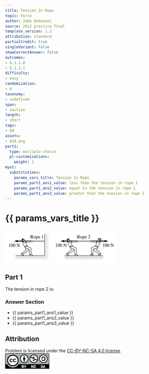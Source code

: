 ```yaml
---
title: Tension In Rope
topic: Force
author: Jake Bobowski
source: 2012 practice final
template_version: 1.3
attribution: standard
partialCredit: true
singleVariant: false
showCorrectAnswer: false
outcomes:
- 6.1.1.0
- 6.1.1.1
difficulty:
- easy
randomization:
- 0
taxonomy:
- undefined
span:
- section
length:
- short
tags:
- EW
assets:
- Q10.png
part1:
  type: multiple-choice
  pl-customizations:
    weight: 1
myst:
  substitutions:
    params_vars_title: Tension In Rope
    params_part1_ans1_value: less than the tension in rope 1
    params_part1_ans2_value: equal to the tension in rope 1
    params_part1_ans3_value: greater than the tension in rope 1
---
```

# {{ params_vars_title }}
<img src="Q10.png" alt= "Rope 1 depicts a single individual pulling on a rope, exerting 100N force on the rope. Rope 2 depicts two individuals pulling on opposite ends of the rope, each individual exterts 100N force on the rope" >

## Part 1

The tension in rope 2 is:

### Answer Section

- {{ params_part1_ans1_value }}
- {{ params_part1_ans2_value }}
- {{ params_part1_ans3_value }}

## Attribution

Problem is licensed under the [CC-BY-NC-SA 4.0 license](https://creativecommons.org/licenses/by-nc-sa/4.0/).<br> ![The Creative Commons 4.0 license requiring attribution-BY, non-commercial-NC, and share-alike-SA license.](https://raw.githubusercontent.com/firasm/bits/master/by-nc-sa.png)